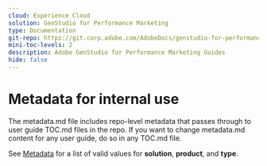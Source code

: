 ```yaml
---
cloud: Experience Cloud
solution: GenStudio for Performance Marketing
type: Documentation
git-repo: https://git.corp.adobe.com/AdobeDocs/genstudio-for-performance-marketing.en
mini-toc-levels: 2
description: Adobe GenStudio for Performance Marketing Guides
hide: false
---
```


# Metadata for internal use

The metadata.md file includes repo-level metadata that passes through to user guide TOC.md files in the repo. If you want to change metadata.md content for any user guide, do so in any TOC.md file.

See [Metadata](https://experienceleague.adobe.com/docs/authoring-guide-exl/using/editing/user-guide-setup/metadata.html) for a list of valid values for **solution**, **product**, and **type**.
